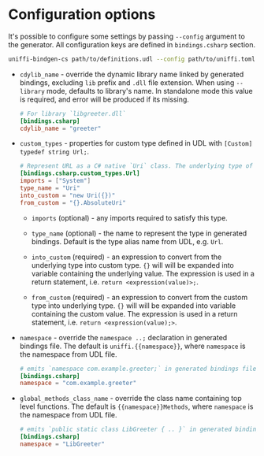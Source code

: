 # Configuration options

It's possible to configure some settings by passing `--config` argument to the generator. All
configuration keys are defined in `bindings.csharp` section.
```bash
uniffi-bindgen-cs path/to/definitions.udl --config path/to/uniffi.toml
```

- `cdylib_name` - override the dynamic library name linked by generated bindings, excluding `lib`
    prefix and `.dll` file extension. When using `--library` mode, defaults to library's name.
    In standalone mode this value is required, and error will be produced if its missing.
    ```toml
    # For library `libgreeter.dll`
    [bindings.csharp]
    cdylib_name = "greeter"
    ```

- `custom_types` - properties for custom type defined in UDL with `[Custom] typedef string Url;`.
    ```toml
    # Represent URL as a C# native `Uri` class. The underlying type of URL is a string.
    [bindings.csharp.custom_types.Url]
    imports = ["System"]
    type_name = "Uri"
    into_custom = "new Uri({})"
    from_custom = "{}.AbsoluteUri"
    ```

    - `imports` (optional) - any imports required to satisfy this type.

    - `type_name` (optional) - the name to represent the type in generated bindings. Default is the
        type alias name from UDL, e.g. `Url`.

    - `into_custom` (required) - an expression to convert from the underlying type into custom type. `{}` will
        will be expanded into variable containing the underlying value. The expression is used in a
        return statement, i.e. `return <expression(value)>;`.

    - `from_custom` (required) - an expression to convert from the custom type into underlying type. `{}` will
        will be expanded into variable containing the custom value. The expression is used in a
        return statement, i.e. `return <expression(value);>`.

- `namespace` - override the `namespace ..;` declaration in generated bindings file. The default is
    `uniffi.{{namespace}}`, where `namespace` is the namespace from UDL file.
    ```toml
    # emits `namespace com.example.greeter;` in generated bindings file
    [bindings.csharp]
    namespace = "com.example.greeter"
    ```

- `global_methods_class_name` - override the class name containing top level functions. The default
    is `{{namespace}}Methods`, where `namespace` is the namespace from UDL file.
    ```toml
    # emits `public static class LibGreeter { .. }` in generated bindings file
    [bindings.csharp]
    namespace = "LibGreeter"
    ```
